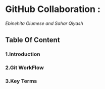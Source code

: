 # GitHub Collaboration : 
###### Ebinehita Olumese and Sahar Qiyash
## Table Of Content
### 1.Introduction 
### 2.Git WorkFlow 
### 3.Key Terms 
